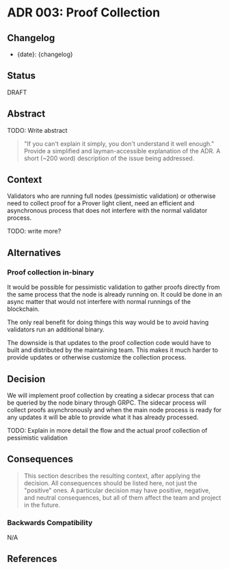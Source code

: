# ADR 003: Proof Collection

## Changelog

* {date}: {changelog}

## Status

DRAFT

## Abstract

TODO: Write abstract

> "If you can't explain it simply, you don't understand it well enough." Provide
> a simplified and layman-accessible explanation of the ADR.
> A short (~200 word) description of the issue being addressed.

## Context

Validators who are running full nodes (pessimistic validation) or otherwise need to 
collect proof for a Prover light client, need an efficient and asynchronous process
that does not interfere with the normal validator process. 

TODO: write more?

## Alternatives

### Proof collection in-binary

It would be possible for pessimistic validation to gather proofs directly from the same
process that the node is already running on. It could be done in an async matter that
would not interfere with normal runnings of the blockchain.

The only real benefit for doing things this way would be to avoid having validators run 
an additional binary. 

The downside is that updates to the proof collection code would have to built and distributed
by the maintaining team. This makes it much harder to provide updates or otherwise customize
the collection process.

## Decision

We will implement proof collection by creating a sidecar process that can be queried by the node
binary through GRPC. The sidecar process will collect proofs asynchronously and when the main node
process is ready for any updates it will be able to provide what it has already processed.

TODO: Explain in more detail the flow and the actual proof collection of pessimistic validation

## Consequences

> This section describes the resulting context, after applying the decision. All
> consequences should be listed here, not just the "positive" ones. A particular
> decision may have positive, negative, and neutral consequences, but all of them
> affect the team and project in the future.

### Backwards Compatibility

N/A

## References

